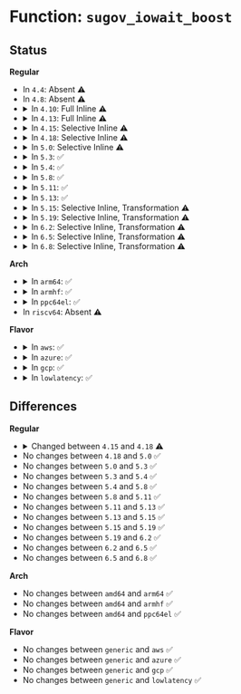 # Function: <code>sugov_iowait_boost</code>

## Status
<b>Regular</b>
<ul>
<li>
In <code>4.4</code>: Absent ⚠️
</li>
<li>
In <code>4.8</code>: Absent ⚠️
</li>
<li>
<details>
<summary>In <code>4.10</code>: Full Inline ⚠️</summary>

**Collision:** Unique Static

**Inline:** Full

**Transformation:** False

**Instances:**

```
In kernel/sched/cpufreq_schedutil.c (ffffffff810d4e9f)
Location: kernel/sched/cpufreq_schedutil.c:179
Inline: True
Inline callers:
  - kernel/sched/cpufreq_schedutil.c:sugov_update_shared
  - kernel/sched/cpufreq_schedutil.c:sugov_update_shared
  - kernel/sched/cpufreq_schedutil.c:sugov_update_single
```
</details>
</li>
<li>
<details>
<summary>In <code>4.13</code>: Full Inline ⚠️</summary>

**Collision:** Unique Static

**Inline:** Full

**Transformation:** False

**Instances:**

```
In kernel/sched/cpufreq_schedutil.c (ffffffff810d40af)
Location: kernel/sched/cpufreq_schedutil.c:182
Inline: True
Inline callers:
  - kernel/sched/cpufreq_schedutil.c:sugov_update_shared
  - kernel/sched/cpufreq_schedutil.c:sugov_update_single
```
</details>
</li>
<li>
<details>
<summary>In <code>4.15</code>: Selective Inline ⚠️</summary>

```c
void sugov_iowait_boost(struct sugov_cpu *sg_cpu, long unsigned int *util, long unsigned int *max);
```

**Collision:** Unique Static

**Inline:** Selective

**Transformation:** False

**Instances:**

```
In kernel/sched/cpufreq_schedutil.c (ffffffff810db580)
Location: kernel/sched/cpufreq_schedutil.c:217
Inline: True
Direct callers:
  - kernel/sched/cpufreq_schedutil.c:sugov_update_shared
  - kernel/sched/cpufreq_schedutil.c:sugov_update_single
```
**Symbols:**

```
ffffffff810db580-ffffffff810db5d2: sugov_iowait_boost (STB_LOCAL)
```
</details>
</li>
<li>
<details>
<summary>In <code>4.18</code>: Selective Inline ⚠️</summary>

```c
void sugov_iowait_boost(struct sugov_cpu *sg_cpu, u64 time, unsigned int flags);
```

**Collision:** Unique Static

**Inline:** Selective

**Transformation:** False

**Instances:**

```
In kernel/sched/cpufreq_schedutil.c (ffffffff810e37b0)
Location: kernel/sched/cpufreq_schedutil.c:251
Inline: True
Direct callers:
  - kernel/sched/cpufreq_schedutil.c:sugov_update_shared
  - kernel/sched/cpufreq_schedutil.c:sugov_update_single
```
**Symbols:**

```
ffffffff810e37b0-ffffffff810e381c: sugov_iowait_boost (STB_LOCAL)
```
</details>
</li>
<li>
<details>
<summary>In <code>5.0</code>: Selective Inline ⚠️</summary>

```c
void sugov_iowait_boost(struct sugov_cpu *sg_cpu, u64 time, unsigned int flags);
```

**Collision:** Unique Static

**Inline:** Selective

**Transformation:** False

**Instances:**

```
In kernel/sched/cpufreq_schedutil.c (ffffffff810ede30)
Location: kernel/sched/cpufreq_schedutil.c:326
Inline: True
Direct callers:
  - kernel/sched/cpufreq_schedutil.c:sugov_update_shared
  - kernel/sched/cpufreq_schedutil.c:sugov_update_single
```
**Symbols:**

```
ffffffff810ede30-ffffffff810ede9c: sugov_iowait_boost (STB_LOCAL)
```
</details>
</li>
<li>
<details>
<summary>In <code>5.3</code>: ✅</summary>

```c
void sugov_iowait_boost(struct sugov_cpu *sg_cpu, u64 time, unsigned int flags);
```

**Collision:** Unique Static

**Inline:** No

**Transformation:** False

**Instances:**

```
In kernel/sched/cpufreq_schedutil.c (ffffffff810f4750)
Location: kernel/sched/cpufreq_schedutil.c:341
Inline: False
Direct callers:
  - kernel/sched/cpufreq_schedutil.c:sugov_update_shared
  - kernel/sched/cpufreq_schedutil.c:sugov_update_single
```
**Symbols:**

```
ffffffff810f4750-ffffffff810f47b0: sugov_iowait_boost (STB_LOCAL)
```
</details>
</li>
<li>
<details>
<summary>In <code>5.4</code>: ✅</summary>

```c
void sugov_iowait_boost(struct sugov_cpu *sg_cpu, u64 time, unsigned int flags);
```

**Collision:** Unique Static

**Inline:** No

**Transformation:** False

**Instances:**

```
In kernel/sched/cpufreq_schedutil.c (ffffffff81100410)
Location: kernel/sched/cpufreq_schedutil.c:344
Inline: False
Direct callers:
  - kernel/sched/cpufreq_schedutil.c:sugov_update_shared
  - kernel/sched/cpufreq_schedutil.c:sugov_update_single
```
**Symbols:**

```
ffffffff81100410-ffffffff81100470: sugov_iowait_boost (STB_LOCAL)
```
</details>
</li>
<li>
<details>
<summary>In <code>5.8</code>: ✅</summary>

```c
void sugov_iowait_boost(struct sugov_cpu *sg_cpu, u64 time, unsigned int flags);
```

**Collision:** Unique Static

**Inline:** No

**Transformation:** False

**Instances:**

```
In kernel/sched/cpufreq_schedutil.c (ffffffff8110aab0)
Location: kernel/sched/cpufreq_schedutil.c:344
Inline: False
Direct callers:
  - kernel/sched/cpufreq_schedutil.c:sugov_update_shared
  - kernel/sched/cpufreq_schedutil.c:sugov_update_single
```
**Symbols:**

```
ffffffff8110aab0-ffffffff8110ab10: sugov_iowait_boost (STB_LOCAL)
```
</details>
</li>
<li>
<details>
<summary>In <code>5.11</code>: ✅</summary>

```c
void sugov_iowait_boost(struct sugov_cpu *sg_cpu, u64 time, unsigned int flags);
```

**Collision:** Unique Static

**Inline:** No

**Transformation:** False

**Instances:**

```
In kernel/sched/cpufreq_schedutil.c (ffffffff811079c0)
Location: kernel/sched/cpufreq_schedutil.c:331
Inline: False
Direct callers:
  - kernel/sched/cpufreq_schedutil.c:sugov_update_shared
  - kernel/sched/cpufreq_schedutil.c:sugov_update_single_perf
  - kernel/sched/cpufreq_schedutil.c:sugov_update_single_freq
```
**Symbols:**

```
ffffffff811079c0-ffffffff81107a20: sugov_iowait_boost (STB_LOCAL)
```
</details>
</li>
<li>
<details>
<summary>In <code>5.13</code>: ✅</summary>

```c
void sugov_iowait_boost(struct sugov_cpu *sg_cpu, u64 time, unsigned int flags);
```

**Collision:** Unique Static

**Inline:** No

**Transformation:** False

**Instances:**

```
In kernel/sched/cpufreq_schedutil.c (ffffffff81109a90)
Location: kernel/sched/cpufreq_schedutil.c:214
Inline: False
Direct callers:
  - kernel/sched/cpufreq_schedutil.c:sugov_update_shared
  - kernel/sched/cpufreq_schedutil.c:sugov_update_single_perf
  - kernel/sched/cpufreq_schedutil.c:sugov_update_single_freq
```
**Symbols:**

```
ffffffff81109a90-ffffffff81109aee: sugov_iowait_boost (STB_LOCAL)
```
</details>
</li>
<li>
<details>
<summary>In <code>5.15</code>: Selective Inline, Transformation ⚠️</summary>

```c
void sugov_iowait_boost(struct sugov_cpu *sg_cpu, u64 time, unsigned int flags);
```

**Collision:** Unique Static

**Inline:** Selective

**Transformation:** True

**Instances:**

```
In kernel/sched/cpufreq_schedutil.c (ffffffff8112872e)
Location: kernel/sched/cpufreq_schedutil.c:215
Inline: True
Direct callers:
  - kernel/sched/cpufreq_schedutil.c:sugov_update_shared
  - kernel/sched/cpufreq_schedutil.c:sugov_update_single_perf
  - kernel/sched/cpufreq_schedutil.c:sugov_update_single_freq
```
**Symbols:**

```
ffffffff811286f0-ffffffff81128769: sugov_iowait_boost (STB_LOCAL)
ffffffff81ca9298-ffffffff81ca92ad: sugov_iowait_boost.cold (STB_LOCAL)
```
</details>
</li>
<li>
<details>
<summary>In <code>5.19</code>: Selective Inline, Transformation ⚠️</summary>

```c
void sugov_iowait_boost(struct sugov_cpu *sg_cpu, u64 time, unsigned int flags);
```

**Collision:** Unique Static

**Inline:** Selective

**Transformation:** True

**Instances:**

```
In kernel/sched/build_utility.c (ffffffff8113e9ac)
Location: kernel/sched/cpufreq_schedutil.c:208
Inline: True
Direct callers:
  - kernel/sched/build_utility.c:sugov_update_shared
  - kernel/sched/build_utility.c:sugov_update_single_perf
  - kernel/sched/build_utility.c:sugov_update_single_freq
```
**Symbols:**

```
ffffffff8113e960-ffffffff8113e9f5: sugov_iowait_boost (STB_LOCAL)
ffffffff81e56c78-ffffffff81e56c8d: sugov_iowait_boost.cold (STB_LOCAL)
```
</details>
</li>
<li>
<details>
<summary>In <code>6.2</code>: Selective Inline, Transformation ⚠️</summary>

```c
void sugov_iowait_boost(struct sugov_cpu *sg_cpu, u64 time, unsigned int flags);
```

**Collision:** Unique Static

**Inline:** Selective

**Transformation:** True

**Instances:**

```
In kernel/sched/build_utility.c (ffffffff81168f7c)
Location: kernel/sched/cpufreq_schedutil.c:207
Inline: True
Direct callers:
  - kernel/sched/build_utility.c:sugov_update_shared
  - kernel/sched/build_utility.c:sugov_update_single_perf
  - kernel/sched/build_utility.c:sugov_update_single_freq
```
**Symbols:**

```
ffffffff81168f30-ffffffff81168fc5: sugov_iowait_boost (STB_LOCAL)
ffffffff82057c53-ffffffff82057c68: sugov_iowait_boost.cold (STB_LOCAL)
```
</details>
</li>
<li>
<details>
<summary>In <code>6.5</code>: Selective Inline, Transformation ⚠️</summary>

```c
void sugov_iowait_boost(struct sugov_cpu *sg_cpu, u64 time, unsigned int flags);
```

**Collision:** Unique Static

**Inline:** Selective

**Transformation:** True

**Instances:**

```
In kernel/sched/build_utility.c (ffffffff811796ec)
Location: kernel/sched/cpufreq_schedutil.c:206
Inline: True
Direct callers:
  - kernel/sched/build_utility.c:sugov_update_shared
  - kernel/sched/build_utility.c:sugov_update_single_perf
  - kernel/sched/build_utility.c:sugov_update_single_freq
```
**Symbols:**

```
ffffffff811796a0-ffffffff81179735: sugov_iowait_boost (STB_LOCAL)
ffffffff820d6473-ffffffff820d6488: sugov_iowait_boost.cold (STB_LOCAL)
```
</details>
</li>
<li>
<details>
<summary>In <code>6.8</code>: Selective Inline, Transformation ⚠️</summary>

```c
void sugov_iowait_boost(struct sugov_cpu *sg_cpu, u64 time, unsigned int flags);
```

**Collision:** Unique Static

**Inline:** Selective

**Transformation:** True

**Instances:**

```
In kernel/sched/build_utility.c (ffffffff8118722c)
Location: kernel/sched/cpufreq_schedutil.c:248
Inline: True
Direct callers:
  - kernel/sched/build_utility.c:sugov_update_shared
  - kernel/sched/build_utility.c:sugov_update_single_perf
  - kernel/sched/build_utility.c:sugov_update_single_freq
```
**Symbols:**

```
ffffffff811871e0-ffffffff81187275: sugov_iowait_boost (STB_LOCAL)
ffffffff821b15c5-ffffffff821b15da: sugov_iowait_boost.cold (STB_LOCAL)
```
</details>
</li>
</ul>
<b>Arch</b>
<ul>
<li>
<details>
<summary>In <code>arm64</code>: ✅</summary>

```c
void sugov_iowait_boost(struct sugov_cpu *sg_cpu, u64 time, unsigned int flags);
```

**Collision:** Unique Static

**Inline:** No

**Transformation:** False

**Instances:**

```
In kernel/sched/cpufreq_schedutil.c (ffff800010164b18)
Location: kernel/sched/cpufreq_schedutil.c:344
Inline: False
Direct callers:
  - kernel/sched/cpufreq_schedutil.c:sugov_update_shared
  - kernel/sched/cpufreq_schedutil.c:sugov_update_single
```
**Symbols:**

```
ffff800010164b18-ffff800010164bc4: sugov_iowait_boost (STB_LOCAL)
```
</details>
</li>
<li>
<details>
<summary>In <code>armhf</code>: ✅</summary>

```c
void sugov_iowait_boost(struct sugov_cpu *sg_cpu, u64 time, unsigned int flags);
```

**Collision:** Unique Static

**Inline:** No

**Transformation:** False

**Instances:**

```
In kernel/sched/cpufreq_schedutil.c (c03b1150)
Location: kernel/sched/cpufreq_schedutil.c:344
Inline: False
Direct callers:
  - kernel/sched/cpufreq_schedutil.c:sugov_update_shared
  - kernel/sched/cpufreq_schedutil.c:sugov_update_single
```
**Symbols:**

```
c03b1150-c03b11f8: sugov_iowait_boost (STB_LOCAL)
```
</details>
</li>
<li>
<details>
<summary>In <code>ppc64el</code>: ✅</summary>

```c
void sugov_iowait_boost(struct sugov_cpu *sg_cpu, u64 time, unsigned int flags);
```

**Collision:** Unique Static

**Inline:** No

**Transformation:** False

**Instances:**

```
In kernel/sched/cpufreq_schedutil.c (c0000000001bba40)
Location: kernel/sched/cpufreq_schedutil.c:344
Inline: False
Direct callers:
  - kernel/sched/cpufreq_schedutil.c:sugov_update_shared
  - kernel/sched/cpufreq_schedutil.c:sugov_update_single
```
**Symbols:**

```
c0000000001bba40-c0000000001bbae8: sugov_iowait_boost (STB_LOCAL)
```
</details>
</li>
<li>
In <code>riscv64</code>: Absent ⚠️
</li>
</ul>
<b>Flavor</b>
<ul>
<li>
<details>
<summary>In <code>aws</code>: ✅</summary>

```c
void sugov_iowait_boost(struct sugov_cpu *sg_cpu, u64 time, unsigned int flags);
```

**Collision:** Unique Static

**Inline:** No

**Transformation:** False

**Instances:**

```
In kernel/sched/cpufreq_schedutil.c (ffffffff810f9720)
Location: kernel/sched/cpufreq_schedutil.c:344
Inline: False
Direct callers:
  - kernel/sched/cpufreq_schedutil.c:sugov_update_shared
  - kernel/sched/cpufreq_schedutil.c:sugov_update_single
```
**Symbols:**

```
ffffffff810f9720-ffffffff810f9780: sugov_iowait_boost (STB_LOCAL)
```
</details>
</li>
<li>
<details>
<summary>In <code>azure</code>: ✅</summary>

```c
void sugov_iowait_boost(struct sugov_cpu *sg_cpu, u64 time, unsigned int flags);
```

**Collision:** Unique Static

**Inline:** No

**Transformation:** False

**Instances:**

```
In kernel/sched/cpufreq_schedutil.c (ffffffff810e9900)
Location: kernel/sched/cpufreq_schedutil.c:344
Inline: False
Direct callers:
  - kernel/sched/cpufreq_schedutil.c:sugov_update_shared
  - kernel/sched/cpufreq_schedutil.c:sugov_update_single
```
**Symbols:**

```
ffffffff810e9900-ffffffff810e9960: sugov_iowait_boost (STB_LOCAL)
```
</details>
</li>
<li>
<details>
<summary>In <code>gcp</code>: ✅</summary>

```c
void sugov_iowait_boost(struct sugov_cpu *sg_cpu, u64 time, unsigned int flags);
```

**Collision:** Unique Static

**Inline:** No

**Transformation:** False

**Instances:**

```
In kernel/sched/cpufreq_schedutil.c (ffffffff810f6940)
Location: kernel/sched/cpufreq_schedutil.c:344
Inline: False
Direct callers:
  - kernel/sched/cpufreq_schedutil.c:sugov_update_shared
  - kernel/sched/cpufreq_schedutil.c:sugov_update_single
```
**Symbols:**

```
ffffffff810f6940-ffffffff810f69a0: sugov_iowait_boost (STB_LOCAL)
```
</details>
</li>
<li>
<details>
<summary>In <code>lowlatency</code>: ✅</summary>

```c
void sugov_iowait_boost(struct sugov_cpu *sg_cpu, u64 time, unsigned int flags);
```

**Collision:** Unique Static

**Inline:** No

**Transformation:** False

**Instances:**

```
In kernel/sched/cpufreq_schedutil.c (ffffffff811019a0)
Location: kernel/sched/cpufreq_schedutil.c:344
Inline: False
Direct callers:
  - kernel/sched/cpufreq_schedutil.c:sugov_update_shared
  - kernel/sched/cpufreq_schedutil.c:sugov_update_single
```
**Symbols:**

```
ffffffff811019a0-ffffffff81101a00: sugov_iowait_boost (STB_LOCAL)
```
</details>
</li>
</ul>

## Differences
<b>Regular</b>
<ul>
<li>
<details>
<summary>Changed between <code>4.15</code> and <code>4.18</code> ⚠️</summary>
<ul>
<li>
<b>Param added. </b>
<code>u64 time</code>
</li>
<li>
<b>Param added. </b>
<code>unsigned int flags</code>
</li>
<li>
<b>Param removed. </b>
<code>long unsigned int *util</code>
</li>
<li>
<b>Param removed. </b>
<code>long unsigned int *max</code>
</li>
</ul>
</details>
</li>
<li>
No changes between <code>4.18</code> and <code>5.0</code> ✅
</li>
<li>
No changes between <code>5.0</code> and <code>5.3</code> ✅
</li>
<li>
No changes between <code>5.3</code> and <code>5.4</code> ✅
</li>
<li>
No changes between <code>5.4</code> and <code>5.8</code> ✅
</li>
<li>
No changes between <code>5.8</code> and <code>5.11</code> ✅
</li>
<li>
No changes between <code>5.11</code> and <code>5.13</code> ✅
</li>
<li>
No changes between <code>5.13</code> and <code>5.15</code> ✅
</li>
<li>
No changes between <code>5.15</code> and <code>5.19</code> ✅
</li>
<li>
No changes between <code>5.19</code> and <code>6.2</code> ✅
</li>
<li>
No changes between <code>6.2</code> and <code>6.5</code> ✅
</li>
<li>
No changes between <code>6.5</code> and <code>6.8</code> ✅
</li>
</ul>
<b>Arch</b>
<ul>
<li>
No changes between <code>amd64</code> and <code>arm64</code> ✅
</li>
<li>
No changes between <code>amd64</code> and <code>armhf</code> ✅
</li>
<li>
No changes between <code>amd64</code> and <code>ppc64el</code> ✅
</li>
</ul>
<b>Flavor</b>
<ul>
<li>
No changes between <code>generic</code> and <code>aws</code> ✅
</li>
<li>
No changes between <code>generic</code> and <code>azure</code> ✅
</li>
<li>
No changes between <code>generic</code> and <code>gcp</code> ✅
</li>
<li>
No changes between <code>generic</code> and <code>lowlatency</code> ✅
</li>
</ul>
